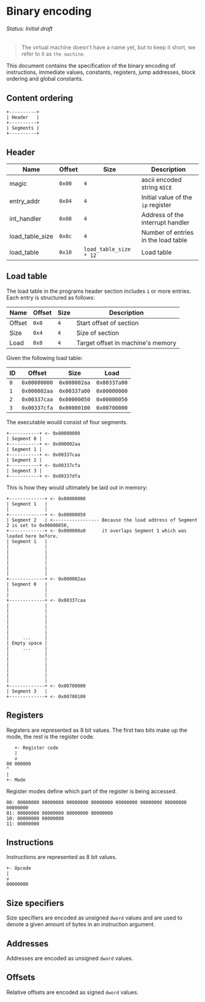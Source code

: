 # Binary encoding
###### Status: Initial draft

> The virtual machine doesn't have a name yet, but to keep it short,
we refer to it as `the machine`.

This document contains the specification of the binary encoding of instructions,
immediate values, constants, registers, jump addresses, block ordering and
global constants.

## Content ordering

```
+----------+
| Header   |
+----------+
| Segments |
+----------+
```

## Header

| Name              | Offset | Size                   | Description                         |
|-------------------|--------|------------------------|-------------------------------------|
| magic             | `0x00` | `4`                    | ascii encoded string `NICE`         |
| entry_addr        | `0x04` | `4`                    | Initial value of the `ip` register  |
| int_handler       | `0x08` | `4`                    | Address of the interrupt handler    |
| load_table_size   | `0x0c` | `4`                    | Number of entries in the load table |
| load_table        | `0x10` | `load_table_size * 12` | Load table                          |

## Load table

The load table in the programs header section includes `1` or more entries.
Each entry is structured as follows:

| Name   | Offset | Size | Description                       |
|--------|--------|------|-----------------------------------|
| Offset | `0x0`  | `4`  | Start offset of section           |
| Size   | `0x4`  | `4`  | Size of section                   |
| Load   | `0x8`  | `4`  | Target offset in machine's memory |

Given the following load table:

| ID  | Offset       | Size         | Load         |
|-----|--------------|--------------|--------------|
| `0` | `0x00000000` | `0x000002aa` | `0x00337a00` |
| `1` | `0x000002aa` | `0x00337a00` | `0x00000000` |
| `2` | `0x00337caa` | `0x00000050` | `0x00000050` |
| `3` | `0x00337cfa` | `0x00000100` | `0x00700000` |

The executable would consist of four segments.

```
+-----------+ <- 0x00000000
| Segment 0 |
+-----------+ <- 0x000002aa
| Segment 1 |
+-----------+ <- 0x00337caa
| Segment 2 |
+-----------+ <- 0x00337cfa
| Segment 3 |
+-----------+ <- 0x00337dfa
```

This is how they would ultimately be laid out in memory:

```
+-------------+ <- 0x00000000
| Segment 1   |
|             |
+-------------+ <- 0x00000050
| Segment 2   | <----------------- Because the load address of Segment 2 is set to 0x00000050,
+-------------+ <- 0x000000a0      it overlaps Segment 1 which was loaded here before.
| Segment 1   |
|             |
|             |
|             |
|             |
|             |
|             |
+-------------+ <- 0x000002aa
| Segment 0   |
|             |
|             |
+-------------+ <- 0x00337caa
|             |
|             |
|             |
|             |
|             |
|             |
|     ...     |
| Empty space |
|     ...     |
|             |
|             |
|             |
|             |
|             |
|             |
+-------------+ <- 0x00700000
| Segment 3   |
+-------------+ <- 0x00700100
```

## Registers

Registers are represented as 8 bit values. The first two bits make up the mode, the rest
is the register code.

```
   +- Register code
   |
   v
00 000000
^
|
+- Mode
```

Register modes define which part of the register is being accessed.

```
00: 00000000 00000000 00000000 00000000 00000000 00000000 00000000 00000000
01: 00000000 00000000 00000000 00000000
10: 00000000 00000000
11: 00000000
```

## Instructions

Instructions are represented as 8 bit values.

```
+- Opcode
|
v
00000000
```

## Size specifiers

Size specifiers are encoded as unsigned `dword` values and are used to denote
a given amount of bytes in an instruction argument.

## Addresses

Addresses are encoded as unsigned `dword` values.

## Offsets

Relative offsets are encoded as signed `dword` values.


